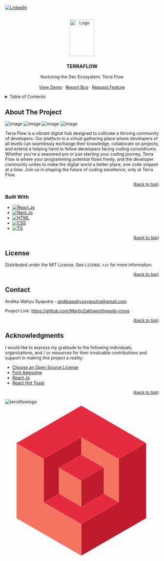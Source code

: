 <a name="readme-top"></a>



<!-- PROJECT SHIELDS -->
<!--
*** I'm using markdown "reference style" links for readability.
*** Reference links are enclosed in brackets [ ] instead of parentheses ( ).
*** See the bottom of this document for the declaration of the reference variables
*** for contributors-url, forks-url, etc. This is an optional, concise syntax you may use.
*** https://www.markdownguide.org/basic-syntax/#reference-style-links
-->
[![LinkedIn][linkedin-shield]][linkedin-url]

<!-- PROJECT LOGO -->
<br />
<div align="center">
  <a href="https://github.com/othneildrew/Best-README-Template">
    <img src="https://github.com/MartinZakhaev/terra-overflow/assets/78039794/002845d4-58ee-45fe-8697-18cc35da7eab" alt="Logo" width="80" height="120">
  </a>

  <h3 align="center">TERRAFLOW</h3>

  <p align="center">
    Nurturing the Dev Ecosystem: Terra Flow
    <br />
    <br />
    <a href="https://terraflow.vercel.app/">View Demo</a>
    ·
    <a href="https://github.com/MartinZakhaev/terra-overflow/issues">Report Bug</a>
    ·
    <a href="https://github.com/MartinZakhaev/terra-overflow/issues">Request Feature</a>
  </p>
</div>



<!-- TABLE OF CONTENTS -->
<details>
  <summary>Table of Contents</summary>
  <ol>
    <li>
      <a href="#about-the-project">About The Project</a>
      <ul>
        <li><a href="#built-with">Built With</a></li>
      </ul>
    </li>
    <li><a href="#license">License</a></li>
    <li><a href="#contact">Contact</a></li>
    <li><a href="#acknowledgments">Acknowledgments</a></li>
  </ol>
</details>



<!-- ABOUT THE PROJECT -->
## About The Project

![image](https://github.com/MartinZakhaev/threads-clone/assets/78039794/56dc4379-0e94-4a60-9b7b-8d0cc5d833e0)
![image](https://github.com/MartinZakhaev/threads-clone/assets/78039794/79f4431a-d3db-4c1d-a512-337ee4e39421)
![image](https://github.com/MartinZakhaev/threads-clone/assets/78039794/8378268d-3e88-4374-bb66-9814c52cbf0f)
![image](https://github.com/MartinZakhaev/threads-clone/assets/78039794/b46ddee6-1a68-4d66-9d6b-d3f3338eeb9e)

Terra Flow is a vibrant digital hub designed to cultivate a thriving community of developers. Our platform is a virtual gathering place where developers of all levels can seamlessly exchange their knowledge, collaborate on projects, and extend a helping hand to fellow developers facing coding conundrums. Whether you're a seasoned pro or just starting your coding journey, Terra Flow is where your programming potential flows freely, and the developer community unites to make the digital world a better place, one code snippet at a time. Join us in shaping the future of coding excellence, only at Terra Flow.

<p align="right">(<a href="#readme-top">back to top</a>)</p>

### Built With

* [![React.Js][React.Js]][React-url]
* [![Next.Js][Next.Js]][Next-url]
* [![HTML][HTML5]][HTML-url]
* [![CSS][CSS3]][CSS-url]
* [![TS][TypeScript]][TS-url]

<p align="right">(<a href="#readme-top">back to top</a>)</p>



<!-- LICENSE -->
## License

Distributed under the MIT License. See `LICENSE.txt` for more information.

<p align="right">(<a href="#readme-top">back to top</a>)</p>



<!-- CONTACT -->
## Contact

Andika Wahyu Syaputra - andikawahyusyaputra@gmail.com

Project Link: https://github.com/MartinZakhaev/threads-clone

<p align="right">(<a href="#readme-top">back to top</a>)</p>



<!-- ACKNOWLEDGMENTS -->
## Acknowledgments

I would like to express my gratitude to the following individuals, organizations, and / or resources for their invaluable contributions and support in making this project a reality:

* [Choose an Open Source License](https://choosealicense.com)
* [Font Awesome](https://fontawesome.com)
* [React Js](https://react.dev/)
* [React Hot Toast](https://react-hot-toast.com/)

<p align="right">(<a href="#readme-top">back to top</a>)</p>



<!-- MARKDOWN LINKS & IMAGES -->
<!-- https://www.markdownguide.org/basic-syntax/#reference-style-links -->
[license-shield]: https://img.shields.io/github/license/othneildrew/Best-README-Template.svg?style=for-the-badge
[license-url]: https://github.com/othneildrew/Best-README-Template/blob/master/LICENSE.txt
[linkedin-shield]: https://img.shields.io/badge/-LinkedIn-black.svg?style=for-the-badge&logo=linkedin&colorB=555
[linkedin-url]: https://www.linkedin.com/in/andika-wahyu-syaputra/
[React.Js]: https://img.shields.io/badge/React-20232A?style=for-the-badge&logo=react&logoColor=61DAFB
[React-url]: https://reactjs.org/
[Node.Js]: https://img.shields.io/badge/NodeJs-20232A?style=for-the-badge&logo=nodedotjs
[Node-url]: https://nodejs.org/en
[Express.Js]: https://img.shields.io/badge/Express-20232A?style=for-the-badge&logo=express
[Express-url]: https://expressjs.com/
[HTML5]: https://img.shields.io/badge/HTML-20232A?style=for-the-badge&logo=HTML5
[HTML-url]: https://developer.mozilla.org/en-US/docs/Web/HTML
[CSS3]: https://img.shields.io/badge/CSS-20232A?style=for-the-badge&logo=css3
[CSS-url]: https://developer.mozilla.org/en-US/docs/Web/CSS
[JavaScript]: https://img.shields.io/badge/JavaScript-20232A?style=for-the-badge&logo=javascript
[JS-url]: https://developer.mozilla.org/en-US/docs/Web/JavaScript
[Next.Js]: https://img.shields.io/badge/Next%20Js-20232A?style=for-the-badge&logo=next.js
[Next-url]: https://nextjs.org/
[TypeScript]: https://img.shields.io/badge/TypeScript-20232A?style=for-the-badge&logo=typescript
[TS-url]: https://www.typescriptlang.org/
![terraflowlogo](https://github.com/MartinZakhaev/terra-overflow/assets/78039794/002845d4-58ee-45fe-8697-18cc35da7eab)<svg xmlns="http://www.w3.org/2000/svg" xmlns:xlink="http://www.w3.org/1999/xlink" width="500" zoomAndPan="magnify" viewBox="0 0 375 374.999991" height="500" preserveAspectRatio="xMidYMid meet" version="1.0"><defs><clipPath id="812e892ac1"><path d="M 27.976562 3.078125 L 346.726562 3.078125 L 346.726562 135 L 27.976562 135 Z M 27.976562 3.078125 " clip-rule="nonzero"/></clipPath><clipPath id="492c9264bf"><path d="M 187 95 L 346.726562 95 L 346.726562 372 L 187 372 Z M 187 95 " clip-rule="nonzero"/></clipPath><clipPath id="9bc0ffd311"><path d="M 27.976562 95 L 188 95 L 188 372 L 27.976562 372 Z M 27.976562 95 " clip-rule="nonzero"/></clipPath></defs><g clip-path="url(#812e892ac1)"><path fill="#e52c3f" d="M 27.960938 95.425781 L 95.128906 134.257812 L 187.335938 80.953125 L 279.550781 134.257812 L 279.550781 134.261719 L 346.722656 95.425781 L 187.339844 3.285156 L 27.960938 95.425781 " fill-opacity="1" fill-rule="nonzero"/></g><g clip-path="url(#492c9264bf)"><path fill="#bf1b2c" d="M 279.550781 240.878906 L 187.339844 294.195312 L 187.339844 371.859375 L 346.722656 279.71875 L 346.722656 95.425781 L 279.550781 134.261719 L 279.550781 240.878906 " fill-opacity="1" fill-rule="nonzero"/></g><g clip-path="url(#9bc0ffd311)"><path fill="#f57461" d="M 187.335938 294.195312 L 95.128906 240.878906 L 95.128906 134.257812 L 27.960938 95.425781 L 27.960938 279.71875 L 187.339844 371.859375 L 187.335938 294.195312 " fill-opacity="1" fill-rule="nonzero"/></g><path fill="#bf1b2c" d="M 132.085938 219.511719 L 132.085938 155.628906 L 187.335938 123.683594 L 187.335938 80.953125 L 95.128906 134.257812 L 95.128906 240.878906 L 132.085938 219.511719 " fill-opacity="1" fill-rule="nonzero"/><path fill="#f57461" d="M 187.335938 123.683594 L 242.59375 155.628906 L 242.59375 219.511719 L 279.550781 240.878906 L 279.550781 134.257812 L 187.335938 80.953125 L 187.335938 123.683594 " fill-opacity="1" fill-rule="nonzero"/><path fill="#e52c3f" d="M 279.550781 240.878906 L 242.59375 219.511719 L 187.335938 251.460938 L 132.085938 219.511719 L 95.128906 240.878906 L 187.335938 294.195312 L 187.339844 371.859375 L 187.339844 294.195312 L 279.550781 240.878906 " fill-opacity="1" fill-rule="nonzero"/><path fill="#f57461" d="M 187.335938 187.578125 L 132.085938 155.628906 L 132.085938 219.511719 L 187.335938 251.460938 L 187.335938 187.578125 " fill-opacity="1" fill-rule="nonzero"/><path fill="#e52c3f" d="M 187.335938 187.578125 L 242.59375 155.628906 L 187.335938 123.683594 L 132.085938 155.628906 L 187.335938 187.578125 " fill-opacity="1" fill-rule="nonzero"/><path fill="#bf1b2c" d="M 242.59375 155.628906 L 187.335938 187.578125 L 187.335938 251.460938 L 242.59375 219.511719 L 242.59375 155.628906 " fill-opacity="1" fill-rule="nonzero"/></svg>
